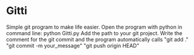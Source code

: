 # Gitti
Simple git program to make life easier.
Open the program with python in command line:
python Gitti.py
Add the path to your git project. Write the comment for the git commit and the program automatically calls 
"git add ."
"git commit -m your_message"
"git push origin HEAD"
